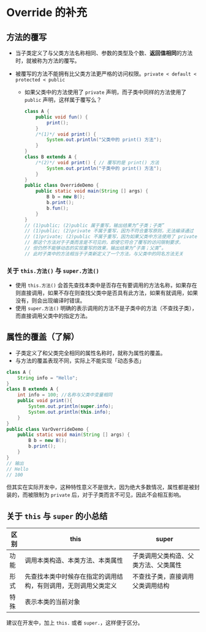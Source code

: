 # Override 的补充

## 方法的覆写

* 当子类定义了与父类方法名称相同、参数的类型及个数、**返回值相同**的方法时，就被称为方法的覆写。

* 被覆写的方法不能拥有比父类方法更严格的访问权限。`private < default < protected < public`
  * 如果父类中的方法使用了 `private` 声明，而子类中同样的方法使用了 `public` 声明，这样属于覆写么？

    ```java
    class A {
        public void fun() {
            print();
        }
        /*(1)*/ void print() {
            System.out.println("父类中的 print() 方法");
        }
    }
    class B extends A {
        /*(2)*/ void print() { // 覆写的是 print() 方法
            System.out.println("子类中的 print() 方法");
        }
    }
    public class OverrideDemo {
        public static void main(String [] args) {
            B b = new B();
            b.print();
            b.fun();
        }
    }
    // (1)public; (2)public 属于重写，输出结果为“子类；子类”
    // (1)public; (2)private 不属于重写，因为不符合重写原则，无法编译通过
    // (1)private; (2)public 不属于重写，因为如果父类中方法使用了 private 声明，
    // 那这个方法对于子类而言是不可见的，即使它符合了覆写的访问限制要求，
    // 但仍然不能够动态的实现重写的效果，输出结果为“子类；父类”。
    // 此时子类中的方法相当于子类新定义了一个方法，与父类中的同名方法无关
    ```

### 关于 `this.方法()` 与 `super.方法()`

* 使用 `this.方法()` 会首先查找本类中是否存在有要调用的方法名称，如果存在则直接调用，如果不存在则查找父类中是否具有此方法，如果有就调用，如果没有，则会出现编译时错误。
* 使用 `super.方法()` 明确的表示调用的方法不是子类中的方法（不查找子类），而直接调用父类中的指定方法。

## 属性的覆盖（了解）

* 子类定义了和父类完全相同的属性名称时，就称为属性的覆盖。
* 与方法的覆盖表现不同，实际上不能实现「动态多态」

```java
class A {
    String info = "Hello";
}
class B extends A {
    int info = 100; //名称与父类中变量相同
    public void print(){
        System.out.println(super.info);
        System.out.println(this.info);
    }
}
public class VarOverrideDemo {
    public static void main(String [] args) {
        B b = new B();
        b.print();
    }
}
// 输出
// Hello
// 100
```

但其实在实际开发中，这种特性意义不是很大，因为绝大多数情况，属性都是被封装的，而被限制为 `private` 后，对于子类而言不可见，因此不会相互影响。

## 关于 `this` 与 `super` 的小总结

|区别|this|super|
|---|----|------|
|功能|调用本类构造、本类方法、本类属性|子类调用父类构造、父类方法、父类属性|
|形式|先查找本类中时候存在指定的调用结构，有则调用，无则调用父类定义|不查找子类，直接调用父类调用结构|
|特殊|表示本类的当前对象||

建议在开发中，加上 `this.` 或者 `super.`，这样便于区分。